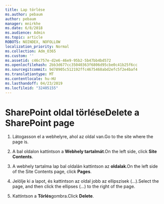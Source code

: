 ```yaml
---
title: Lap törlése
ms.author: pebaum
author: pebaum
manager: mnirkhe
ms.date: 6/8/2018
ms.audience: Admin
ms.topic: article
ROBOTS: NOINDEX, NOFOLLOW
localization_priority: Normal
ms.collection: Adm_O365
ms.custom: ''
ms.assetid: c46c757e-d2e6-46e9-95b2-5b47bb4bd572
ms.openlocfilehash: 2bb3d677cc35040363f6806d95cbe0c41b25f6cc
ms.sourcegitcommit: 9d78905c512192ffc4675468abd2efc5f2e4baf4
ms.translationtype: MT
ms.contentlocale: hu-HU
ms.lasthandoff: 04/23/2019
ms.locfileid: "32405155"
---
```

# <a name="delete-a-sharepoint-page"></a><span data-ttu-id="2c526-102">SharePoint oldal törlése</span><span class="sxs-lookup"><span data-stu-id="2c526-102">Delete a SharePoint page</span></span>

1. <span data-ttu-id="2c526-103">Látogasson el a webhelyre, ahol az oldal van.</span><span class="sxs-lookup"><span data-stu-id="2c526-103">Go to the site where the page is.</span></span>
    
2. <span data-ttu-id="2c526-104">A bal oldalon kattintson a **Webhely tartalmát**.</span><span class="sxs-lookup"><span data-stu-id="2c526-104">On the left side, click **Site Contents**.</span></span>
    
3. <span data-ttu-id="2c526-105">A webhely tartalma lap bal oldalán kattintson az **oldalak**.</span><span class="sxs-lookup"><span data-stu-id="2c526-105">On the left side of the Site Contents page, click **Pages**.</span></span>
    
4. <span data-ttu-id="2c526-106">Jelölje ki a lapot, és kattintson az oldal jobb az ellipszisek (...).</span><span class="sxs-lookup"><span data-stu-id="2c526-106">Select the page, and then click the ellipses (...) to the right of the page.</span></span>
    
5. <span data-ttu-id="2c526-107">Kattintson a **Törlés**gombra.</span><span class="sxs-lookup"><span data-stu-id="2c526-107">Click **Delete**.</span></span>
    


